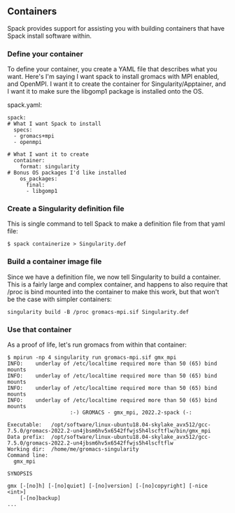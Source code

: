 ## Containers

Spack provides support for assisting you with building containers that have
Spack install software within.

### Define your container

To define your container, you create a YAML file that describes what you want.
Here's I'm saying I want spack to install gromacs with MPI enabled, and
OpenMPI.  I want it to create the container for Singularity/Apptainer, and I
want it to make sure the libgomp1 package is installed onto the OS.

spack.yaml:
```
spack:
# What I want Spack to install
  specs:
  - gromacs+mpi
  - openmpi

# What I want it to create
  container:
    format: singularity
# Bonus OS packages I'd like installed
    os_packages:
      final:
      - libgomp1
```

### Create a Singularity definition file

This is single command to tell Spack to make a definition file from that yaml
file:
```
$ spack containerize > Singularity.def
```

### Build a container image file

Since we have a definition file, we now tell Singularity to build a container.
This is a fairly large and complex container, and happens to also require that
/proc is bind mounted into the container to make this work, but that won't be
the case with simpler containers:
```
singularity build -B /proc gromacs-mpi.sif Singularity.def
```

### Use that container

As a proof of life, let's run gromacs from within that container:
```
$ mpirun -np 4 singularity run gromacs-mpi.sif gmx_mpi
INFO:    underlay of /etc/localtime required more than 50 (65) bind mounts
INFO:    underlay of /etc/localtime required more than 50 (65) bind mounts
INFO:    underlay of /etc/localtime required more than 50 (65) bind mounts
INFO:    underlay of /etc/localtime required more than 50 (65) bind mounts
                    :-) GROMACS - gmx_mpi, 2022.2-spack (-:

Executable:   /opt/software/linux-ubuntu18.04-skylake_avx512/gcc-7.5.0/gromacs-2022.2-un4jbsm6hv5x6542ffwjs5h4lscftflw/bin/gmx_mpi
Data prefix:  /opt/software/linux-ubuntu18.04-skylake_avx512/gcc-7.5.0/gromacs-2022.2-un4jbsm6hv5x6542ffwjs5h4lscftflw
Working dir:  /home/me/gromacs-singularity
Command line:
  gmx_mpi

SYNOPSIS

gmx [-[no]h] [-[no]quiet] [-[no]version] [-[no]copyright] [-nice <int>]
    [-[no]backup]
...
```

